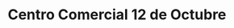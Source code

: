---
title: "Centro Comercial 12 de Octubre"
url: /quito/centro-comercial-12-de-octubre/
shop: supermercado
---